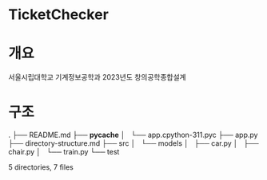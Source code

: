 # TicketChecker

# 개요
서울시립대학교 기계정보공학과 2023년도 창의공학종합설계

# 구조
.
├── README.md
├── __pycache__
│   └── app.cpython-311.pyc
├── app.py
├── directory-structure.md
├── src
│   └── models
│       ├── car.py
│       ├── chair.py
│       └── train.py
└── test

5 directories, 7 files
